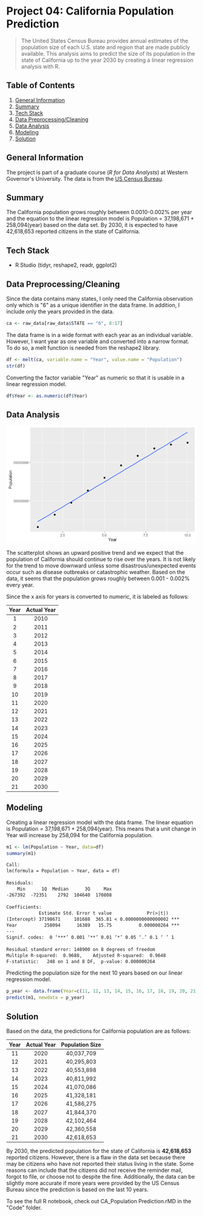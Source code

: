 # Project 04: California Population Prediction
> The United States Census Bureau provides annual estimates of the population size of each U.S. state and region that are made publicly available. This analysis aims to predict the size of its population in the state of California up to the year 2030 by creating a linear regression analysis with R.

Table of Contents
---
1. [General Information](#general-information)
2. [Summary](#summary)
3. [Tech Stack](#tech-stack)
4. [Data Preprocessing/Cleaning](#data-preprocessingcleaning)
6. [Data Analysis](#data-analysis)
7. [Modeling](#modeling)
8. [Solution](#solution)

<a name="https://github.com/sangtvo/California-Population-Prediction#general-information"/>
<a name="https://github.com/sangtvo/California-Population-Prediction#summary"/>
<a name="https://github.com/sangtvo/California-Population-Prediction#tech-stack"/>
<a name="https://github.com/sangtvo/California-Population-Prediction#data-preprocessingcleaning"/>
<a name="https://github.com/sangtvo/California-Population-Prediction#data-analysis"/>
<a name="https://github.com/sangtvo/California-Population-Prediction#modeling"/>
<a name="https://github.com/sangtvo/California-Population-Prediction#solution"/>

General Information
---
The project is part of a graduate course (_R for Data Analysts_) at Western Governor's University. The data is from the [US Census Bureau](https://www.census.gov/programs-surveys/popest.html).

Summary
---
The California population grows roughly between 0.0010-0.002% per year and the equation to the linear regression model is Population = 37,198,671 + 258,094(year) based on the data set. By 2030, it is expected to have 42,618,653 reported citizens in the state of California.

Tech Stack
---
* R Studio (tidyr, reshape2, readr, ggplot2)

Data Preprocessing/Cleaning
---
Since the data contains many states, I only need the California observation only which is "6" as a unique identifier in the data frame. In addition, I include only the years provided in the data.
```r
ca <- raw_data[raw_data$STATE == "6", 8:17]
```

The data frame is in a wide format with each year as an individual variable. However, I want year as one variable and converted into a narrow format. To do so, a melt function is needed from the reshape2 library.

```r
df <- melt(ca, variable.name = "Year", value.name = "Population")
str(df)
```

Converting the factor variable "Year" as numeric so that it is usable in a linear regression model.
```r
df$Year <- as.numeric(df$Year)
```

Data Analysis
---
![Scatterplot](https://github.com/sangtvo/California-Population-Prediction/blob/main/images/LRmodel.PNG?raw=true)

The scatterplot shows an upward positive trend and we expect that the population of California should continue to rise over the years. It is not likely for the trend to move downward unless some disastrous/unexpected events occur such as disease outbreaks or catastrophic weather. Based on the data, it seems that the population grows roughly between 0.001 - 0.002% every year. 

Since the x axis for years is converted to numeric, it is labeled as follows:

Year | Actual Year
:-------------------------:|:-------------------------:
1 | 2010
2 | 2011
3 | 2012
4 | 2013
5 | 2014
6 | 2015
7 | 2016
8 | 2017
9 | 2018
10 | 2019
11 | 2020
12 | 2021
13 | 2022
14 | 2023
15 | 2024
16 | 2025
17 | 2026
18 | 2027
19 | 2028
20 | 2029
21 | 2030

Modeling
---
Creating a linear regression model with the data frame. The linear equation is Population = 37,198,671 + 258,094(year). This means that a unit change in Year will increase by 258,094 for the California population.
```r
m1 <- lm(Population ~ Year, data=df)
summary(m1)
```

```
Call:
lm(formula = Population ~ Year, data = df)

Residuals:
    Min      1Q  Median      3Q     Max 
-267392  -72351    2792  104640  170808 

Coefficients:
            Estimate Std. Error t value             Pr(>|t|)    
(Intercept) 37198671     101688  365.81 < 0.0000000000000002 ***
Year          258094      16389   15.75          0.000000264 ***
---
Signif. codes:  0 ‘***’ 0.001 ‘**’ 0.01 ‘*’ 0.05 ‘.’ 0.1 ‘ ’ 1

Residual standard error: 148900 on 8 degrees of freedom
Multiple R-squared:  0.9688,	Adjusted R-squared:  0.9648 
F-statistic:   248 on 1 and 8 DF,  p-value: 0.000000264
```

Predicting the population size for the next 10 years based on our linear regression model.
```r
p_year <- data.frame(Year=c(11, 12, 13, 14, 15, 16, 17, 18, 19, 20, 21))
predict(m1, newdata = p_year)
```

Solution
---
Based on the data, the predictions for California population are as follows:

Year | Actual Year | Population Size
:-------------------------:|:-------------------------:|:-------------------------:
11 | 2020 | 40,037,709
12 | 2021 | 40,295,803
13 | 2022 | 40,553,898
14 | 2023 | 40,811,992 
15 | 2024 | 41,070,086 
16 | 2025 | 41,328,181 
17 | 2026 | 41,586,275 
18 | 2027 | 41,844,370 
19 | 2028 | 42,102,464 
20 | 2029 | 42,360,558 
21 | 2030 | 42,618,653 

By 2030, the predicted population for the state of California is **42,618,653** reported citizens. However, there is a flaw in the data set because there may be citizens who have not reported their status living in the state. Some reasons can include that the citizens did not receive the reminder mail, forgot to file, or choose not to despite the fine. Additionally, the data can be slightly more accurate if more years were provided by the US Census Bureau since the prediction is based on the last 10 years. 

To see the full R notebook, check out CA_Population Prediction.rMD in the "Code" folder.